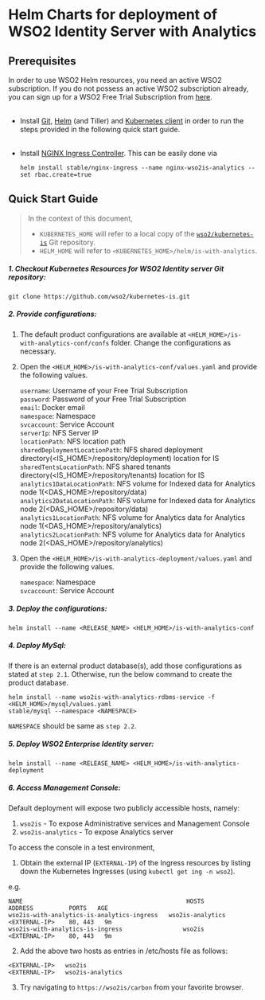 # Helm Charts for deployment of WSO2 Identity Server with Analytics

## Prerequisites
In order to use WSO2 Helm resources, you need an active WSO2 subscription. If you do not possess an active WSO2
  subscription already, you can sign up for a WSO2 Free Trial Subscription from [here](https://wso2.com/free-trial-subscription).<br><br>

* Install [Git](https://git-scm.com/book/en/v2/Getting-Started-Installing-Git), [Helm](https://github.com/kubernetes/helm/blob/master/docs/install.md)
(and Tiller) and [Kubernetes client](https://kubernetes.io/docs/tasks/tools/install-kubectl/) in order to run the 
steps provided in the following quick start guide.<br><br>

* Install [NGINX Ingress Controller](https://kubernetes.github.io/ingress-nginx/deploy/). This can
 be easily done via 
  ```
  helm install stable/nginx-ingress --name nginx-wso2is-analytics --set rbac.create=true
  ```
## Quick Start Guide
>In the context of this document, <br>
>* `KUBERNETES_HOME` will refer to a local copy of the [`wso2/kubernetes-is`](https://github.com/wso2/kubernetes-is/)
Git repository. <br>
>* `HELM_HOME` will refer to `<KUBERNETES_HOME>/helm/is-with-analytics`. <br>

##### 1. Checkout Kubernetes Resources for WSO2 Identity server Git repository:

```
git clone https://github.com/wso2/kubernetes-is.git
```

##### 2. Provide configurations:

1. The default product configurations are available at `<HELM_HOME>/is-with-analytics-conf/confs` folder. Change the 
configurations as necessary.

2. Open the `<HELM_HOME>/is-with-analytics-conf/values.yaml` and provide the following values.

    `username`: Username of your Free Trial Subscription<br>
    `password`: Password of your Free Trial Subscription<br>
    `email`: Docker email<br>
    `namespace`: Namespace<br>
    `svcaccount`: Service Account<br>
    `serverIp`: NFS Server IP<br>
    `locationPath`: NFS location path<br>
    `sharedDeploymentLocationPath`: NFS shared deployment directory(<IS_HOME>/repository/deployment) location for IS<br> 
    `sharedTentsLocationPath`: NFS shared tenants directory(<IS_HOME>/repository/tenants) location for IS<br>
    `analytics1DataLocationPath`: NFS volume for Indexed data for Analytics node 1(<DAS_HOME>/repository/data)<br> 
    `analytics2DataLocationPath`: NFS volume for Indexed data for Analytics node 2(<DAS_HOME>/repository/data)<br> 
    `analytics1LocationPath`: NFS volume for Analytics data for Analytics node 1(<DAS_HOME>/repository/analytics)<br> 
    `analytics2LocationPath`: NFS volume for Analytics data for Analytics node 2(<DAS_HOME>/repository/analytics)
        
3. Open the `<HELM_HOME>/is-with-analytics-deployment/values.yaml` and provide the following values.

    `namespace`: Namespace<br>
    `svcaccount`: Service Account
    
##### 3. Deploy the configurations:

```
helm install --name <RELEASE_NAME> <HELM_HOME>/is-with-analytics-conf
```

##### 4. Deploy MySql:
If there is an external product database(s), add those configurations as stated at `step 2.1`. Otherwise, run the below
 command to create the product database. 
```
helm install --name wso2is-with-analytics-rdbms-service -f <HELM_HOME>/mysql/values.yaml 
stable/mysql --namespace <NAMESPACE>
```
`NAMESPACE` should be same as `step 2.2`.

##### 5. Deploy WSO2 Enterprise Identity server:

```
helm install --name <RELEASE_NAME> <HELM_HOME>/is-with-analytics-deployment
```

##### 6. Access Management Console:

Default deployment will expose two publicly accessible hosts, namely:<br>
1. `wso2is` - To expose Administrative services and Management Console<br>
2. `wso2is-analytics` - To expose Analytics server<br>

To access the console in a test environment,

1. Obtain the external IP (`EXTERNAL-IP`) of the Ingress resources by listing down the Kubernetes Ingresses (using `kubectl get ing -n wso2`).

e.g.

```
NAME                                              HOSTS                           ADDRESS          PORTS   AGE
wso2is-with-analytics-is-analytics-ingress   wso2is-analytics                   <EXTERNAL-IP>    80, 443   9m
wso2is-with-analytics-is-ingress                 wso2is                         <EXTERNAL-IP>    80, 443   9m
```

2. Add the above two hosts as entries in /etc/hosts file as follows:

```
<EXTERNAL-IP>	wso2is
<EXTERNAL-IP>	wso2is-analytics
```

3. Try navigating to `https://wso2is/carbon` from your favorite browser.

